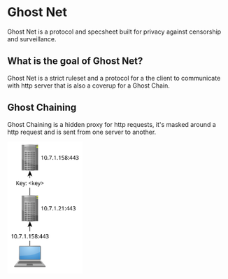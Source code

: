 # Ghost Net
Ghost Net is a protocol and specsheet built for privacy against censorship and surveillance.

## What is the goal of Ghost Net?
Ghost Net is a strict ruleset and a protocol for a the client to communicate with http server that is also a coverup for a Ghost Chain.

## Ghost Chaining
Ghost Chaining is a hidden proxy for http requests, it's masked around a http request and is sent from one server to another.

<img src="ghost-chaining.png" alt="Ghost Chaining" height=300 />
